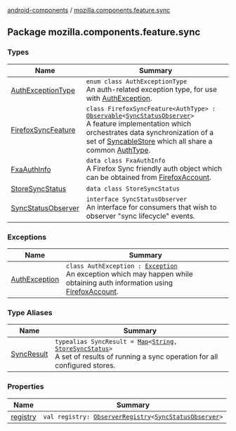 [android-components](../index.md) / [mozilla.components.feature.sync](./index.md)

## Package mozilla.components.feature.sync

### Types

| Name | Summary |
|---|---|
| [AuthExceptionType](-auth-exception-type/index.md) | `enum class AuthExceptionType`<br>An auth-related exception type, for use with [AuthException](-auth-exception/index.md). |
| [FirefoxSyncFeature](-firefox-sync-feature/index.md) | `class FirefoxSyncFeature<AuthType> : `[`Observable`](../mozilla.components.support.base.observer/-observable/index.md)`<`[`SyncStatusObserver`](-sync-status-observer/index.md)`>`<br>A feature implementation which orchestrates data synchronization of a set of [SyncableStore](../mozilla.components.concept.storage/-syncable-store/index.md) which all share a common [AuthType](-firefox-sync-feature/index.md#AuthType). |
| [FxaAuthInfo](-fxa-auth-info/index.md) | `data class FxaAuthInfo`<br>A Firefox Sync friendly auth object which can be obtained from [FirefoxAccount](../mozilla.components.service.fxa/-firefox-account/index.md). |
| [StoreSyncStatus](-store-sync-status/index.md) | `data class StoreSyncStatus` |
| [SyncStatusObserver](-sync-status-observer/index.md) | `interface SyncStatusObserver`<br>An interface for consumers that wish to observer "sync lifecycle" events. |

### Exceptions

| Name | Summary |
|---|---|
| [AuthException](-auth-exception/index.md) | `class AuthException : `[`Exception`](https://developer.android.com/reference/java/lang/Exception.html)<br>An exception which may happen while obtaining auth information using [FirefoxAccount](../mozilla.components.service.fxa/-firefox-account/index.md). |

### Type Aliases

| Name | Summary |
|---|---|
| [SyncResult](-sync-result.md) | `typealias SyncResult = `[`Map`](https://kotlinlang.org/api/latest/jvm/stdlib/kotlin.collections/-map/index.html)`<`[`String`](https://kotlinlang.org/api/latest/jvm/stdlib/kotlin/-string/index.html)`, `[`StoreSyncStatus`](-store-sync-status/index.md)`>`<br>A set of results of running a sync operation for all configured stores. |

### Properties

| Name | Summary |
|---|---|
| [registry](registry.md) | `val registry: `[`ObserverRegistry`](../mozilla.components.support.base.observer/-observer-registry/index.md)`<`[`SyncStatusObserver`](-sync-status-observer/index.md)`>` |
